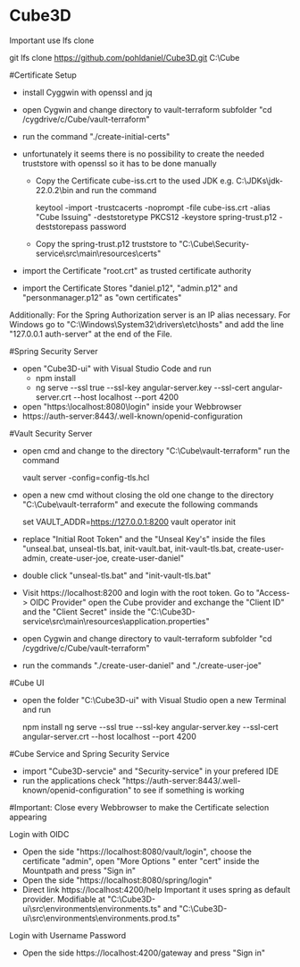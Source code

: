 # Cube3D
Important use lfs clone

git lfs clone https://github.com/pohldaniel/Cube3D.git C:\Cube

#Certificate Setup
- install Cyggwin with openssl and jq
- open Cygwin and change directory to vault-terraform subfolder "cd /cygdrive/c/Cube/vault-terraform"
- run the command "./create-initial-certs"
- unfortunately it seems there is no possibility to create the needed truststore with openssl so it has to be done manually 
  * Copy the Certificate cube-iss.crt to the used JDK e.g. C:\JDKs\jdk-22.0.2\bin and run the command
  
    keytool -import -trustcacerts -noprompt -file cube-iss.crt -alias "Cube Issuing" -deststoretype PKCS12 -keystore spring-trust.p12 -deststorepass password
	
  * Copy the spring-trust.p12 truststore to "C:\Cube\Security-service\src\main\resources\certs"

- import the Certificate "root.crt" as trusted certificate authority
- import the Certificate Stores "daniel.p12", "admin.p12" and "personmanager.p12" as "own certificates"

Additionally: For the Spring Authorization server is an IP alias necessary. For Windows go to "C:\Windows\System32\drivers\etc\hosts" and add the line "127.0.0.1 auth-server"
at the end of the File.

#Spring Security Server

- open "Cube3D-ui" with Visual Studio Code and run
  * npm install
  * ng serve --ssl true --ssl-key angular-server.key --ssl-cert angular-server.crt --host localhost --port 4200
- open "https:\localhost:8080\login" inside your Webbrowser
- https://auth-server:8443/.well-known/openid-configuration

#Vault Security Server
- open cmd and change to the directory "C:\Cube\vault-terraform" run the command
  
  vault server -config=config-tls.hcl
  
- open a new cmd without closing the old one change to the directory "C:\Cube\vault-terraform" and execute the following commands

  set VAULT_ADDR=https://127.0.0.1:8200
  vault operator init
  
- replace "Initial Root Token" and the "Unseal Key's" inside the files "unseal.bat, unseal-tls.bat, init-vault.bat, init-vault-tls.bat, create-user-admin, create-user-joe, create-user-daniel"
- double click "unseal-tls.bat" and "init-vault-tls.bat"
- Visit https://localhost:8200 and login with the root token. Go to "Access-> OIDC Provider" open the Cube provider and exchange the "Client ID" and the "Client Secret"
  inside the "C:\Cube3D-service\src\main\resources\application.properties"
- open Cygwin and change directory to vault-terraform subfolder "cd /cygdrive/c/Cube/vault-terraform"
- run the commands "./create-user-daniel" and "./create-user-joe"

#Cube UI
- open the folder "C:\Cube3D-ui" with Visual Studio open a new Terminal and run

  npm install
  ng serve --ssl true --ssl-key angular-server.key --ssl-cert angular-server.crt --host localhost --port 4200
  
#Cube Service and Spring Security Service
- import "Cube3D-servcie" and "Security-service" in your prefered IDE
- run the applications check "https://auth-server:8443/.well-known/openid-configuration" to see if something is working

#Important: Close every Webbrowser to make the Certificate selection appearing

Login with OIDC
- Open the side "https://localhost:8080/vault/login", choose the certificate "admin", open "More Options " enter "cert" inside the Mountpath and press "Sign in"
- Open the side "https://localhost:8080/spring/login"
- Direct link https://localhost:4200/help Important it uses spring as default provider. Modifiable at "C:\Cube3D-ui\src\environments\environments.ts" and "C:\Cube3D-ui\src\environments\environments.prod.ts"

Login with Username Password
- Open the side https://localhost:4200/gateway and press "Sign in"